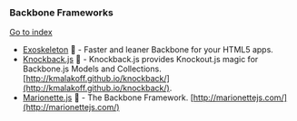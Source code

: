 ### Backbone Frameworks
[Go to index](https://github.com/cdleon/awesome-front-end#index)
- [Exoskeleton](https://github.com/paulmillr/exoskeleton) :gift_heart: - Faster and leaner Backbone for your HTML5 apps.
- [Knockback.js](https://github.com/kmalakoff/knockback) :gift_heart: - Knockback.js provides Knockout.js magic for Backbone.js Models and Collections. [http://kmalakoff.github.io/knockback/](http://kmalakoff.github.io/knockback/).
- [Marionette.js](https://github.com/marionettejs/backbone.marionette) :gift_heart: - The Backbone Framework. [http://marionettejs.com/](http://marionettejs.com/)
